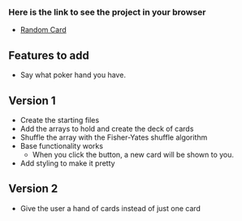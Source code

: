 ### Here is the link to see the project in your browser

- [Random Card](https://rperry99.github.io/random-card/index.html)

## Features to add

- Say what poker hand you have.

## Version 1

- Create the starting files
- Add the arrays to hold and create the deck of cards
- Shuffle the array with the Fisher-Yates shuffle algorithm
- Base functionality works
  - When you click the button, a new card will be shown to you.
- Add styling to make it pretty

## Version 2

- Give the user a hand of cards instead of just one card
